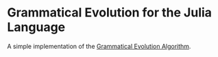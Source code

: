 # Grammatical Evolution for the Julia Language

A simple implementation of the <a href="https://en.wikipedia.org/wiki/Grammatical_evolution">Grammatical Evolution Algorithm</a>. 
